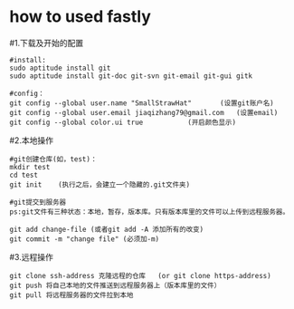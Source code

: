 how to used fastly
=================================
#1.下载及开始的配置

	#install:
	sudo aptitude install git
	sudo aptitude install git-doc git-svn git-email git-gui gitk

	#config：
	git config --global user.name "SmallStrawHat"		(设置git账户名)
	git config --global user.email jiaqizhang79@gmail.com	(设置email)
	git config --global color.ui true			(开启颜色显示)
#2.本地操作

	#git创建仓库(如，test)：	
	mkdir test
	cd test
	git init	(执行之后，会建立一个隐藏的.git文件夹)

	#git提交到服务器
	ps:git文件有三种状态：本地，暂存，版本库。只有版本库里的文件可以上传到远程服务器。
	
	git add change-file	(或者git add -A 添加所有的改变)
	git commit -m "change file" (必须加-m)
#3.远程操作

	git clone ssh-address 克隆远程的仓库	(or git clone https-address)
	git push 将自己本地的文件推送到远程服务器上（版本库里的文件）
	git pull 将远程服务器的文件拉到本地
